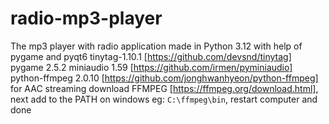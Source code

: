 # radio-mp3-player
The mp3 player with radio application made in Python 3.12  with help of pygame and pyqt6
tinytag-1.10.1 [https://github.com/devsnd/tinytag]
pygame 2.5.2
miniaudio 1.59 [https://github.com/irmen/pyminiaudio]
python-ffmpeg 2.0.10 [https://github.com/jonghwanhyeon/python-ffmpeg]
for AAC streaming download FFMPEG [https://ffmpeg.org/download.html],
next add to the PATH on windows eg: `C:\ffmpeg\bin`, restart computer and done